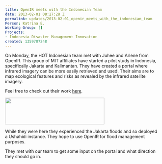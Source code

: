 ```yaml
---
title: OpenIR meets with the Indonesian Team
date: 2013-02-01 08:27:28 Z
permalink: updates/2013-02-01_openir_meets_with_the_indonesian_team
Person: Katrina E.
Working Group: []
Projects:
- Indonesia Disaster Management Innovation
created: 1359707248
---
```


<p>On Monday, the HOT Indonesian team met with Juhee and Arlene from OpenIR. This group of MIT affiliates have started a pilot study in Indonesia, specifically Jakarta and Kalimantan. They have created a portal where infrared imagery can be more easily retrieved and used. Their aims are to map ecological features and risks as revealed by the infrared satellite imagery.</p><p>Feel free to check out their work <a href="http://openir.media.mit.edu/">here</a>.</p><p><img class="image-large" src="/sites/default/files/styles/large/public/Selection_349_0.png?itok=7a3P6kwJ" alt="" width="323" height="87"></p><p>While they were here they experienced the Jakarta floods and so deployed a Ushahidi instance. They hope to use OpenIR for flood management purposes.</p><p>They met with our team to get some input on the portal and what direction they should go in.</p>
